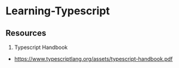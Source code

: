 # Learning-Typescript

## Resources
1. Typescript Handbook
- https://www.typescriptlang.org/assets/typescript-handbook.pdf

